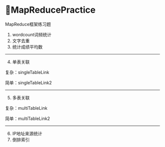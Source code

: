 # 🐼MapReducePractice
MapReduce框架练习题

1. wordcount词频统计
2. 文字去重
3. 统计成绩平均数

---

4. 单表关联

复杂：singleTableLink

简单：singleTableLink2

---

5. 多表关联

复杂：multiTableLink

简单：multiTableLink2

---

6. IP地址来源统计
7. 倒排索引
